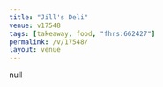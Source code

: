 ```yaml
---
title: "Jill's Deli"
venue: v17548
tags: [takeaway, food, "fhrs:662427"]
permalink: /v/17548/
layout: venue
---
```

null
